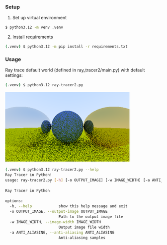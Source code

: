 ### Setup
1. Set up virtual environment

```bash
$ python3.12 -m venv .venv
```

2. Install requirements

```bash
(.venv) $ python3.12 -m pip install -r requirements.txt
```

### Usage

Ray trace default world (defined in ray\_tracer2/main.py) with default settings:
```bash
(.venv) $ python3.12 ray-tracer2.py
```

![](output_image.png)

```bash
(.venv) $ python3.12 ray-tracer2.py --help
Ray Tracer in Python!
usage: ray-tracer2.py [-h] [-o OUTPUT_IMAGE] [-w IMAGE_WIDTH] [-a ANTI_ALIASING]

Ray Tracer in Python

options:
  -h, --help            show this help message and exit
  -o OUTPUT_IMAGE, --output-image OUTPUT_IMAGE
                        Path to the output image file
  -w IMAGE_WIDTH, --image-width IMAGE_WIDTH
                        Output image file width
  -a ANTI_ALIASING, --anti-aliasing ANTI_ALIASING
                        Anti-aliasing samples
```
